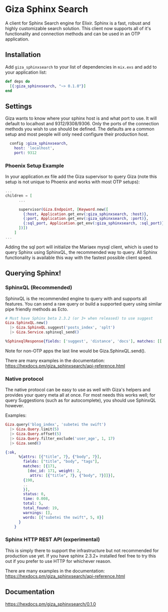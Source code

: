 Giza Sphinx Search
======
A client for Sphinx Search engine for Elixir.  Sphinx is a fast, robust and highly customizable search solution.  This client now supports all of it's functionality and connection methods and can be used in an OTP application.


## Installation

Add `giza_sphinxsearch` to your list of dependencies in `mix.exs` and add to your application list:

```elixir
def deps do
  [{:giza_sphinxsearch, "~> 0.1.0"}]
end
```

## Settings

Giza wants to know where your sphinx host is and what port to use.  It will default to localhost and 9312/9308/9306. Only the ports of the connection
methods you wish to use should be defined.  The defaults are a common setup and most people will only need configure their production host.

```elixir
  config :giza_sphinxsearch,
  	host: 'localhost',
  	port: 9312
```

### Phoenix Setup Example

In your application.ex file add the Giza supervisor to query Giza (note this setup is not unique to Phoenix and works with most OTP setups):

```elixir
...
children = [
      ...

      supervisor(Giza.Endpoint, [Keyword.new([
        {:host, Application.get_env(:giza_sphinxsearch, :host)},
        {:port, Application.get_env(:giza_sphinxsearch, :port)},
        {:sql_port, Application.get_env(:giza_sphinxsearch, :sql_port)}
      ])])
    ]
...
```
Adding the sql port will initialize the Mariaex mysql client, which is used to query Sphinx using SphinxQL, the recommended way to query. All Sphinx functionality is available this way with the fastest possible client speed.


## Querying Sphinx!

### SphinxQL (Recommended)

SphinxQL is the recommended engine to query with and supports all features. You can send a raw query or build a supported query using similar pipe friendly methods as Ecto.

```elixir
# Must have Sphinx beta 2.3.2 (or 3+ when released) to use suggest
Giza.SphinxQL.new() 
  |> Giza.SphinxQL.suggest('posts_index', 'splt')
  |> Giza.Service.sphinxql_send()

%SphinxqlResponse{fields: ['suggest', 'distance', 'docs'], matches: [['split', 1, 5]...]}
```
Note for non-OTP apps the last line would be Giza.SphinxQL.send().

There are many examples in the documentation: https://hexdocs.pm/giza_sphinxsearch/api-reference.html


### Native protocol

The native protocol can be easy to use as well with Giza's helpers and provides your query meta all at once.  For most needs this works well; for query Suggestions (such as for autocomplete), you should use SphinxQL however.

Examples:

```elixir
Giza.query('blog_index', 'subetei the swift')
  |> Giza.Query.limit(5)
  |> Giza.Query.offset(5)
  |> Giza.Query.filter_exclude('user_age', 1, 17)
  |> Giza.send()

{:ok,
      %{attrs: [{"title", 7}, {"body", 7}],
        fields: ["title", "body", "tags"],
        matches: [{171,
          [doc_id: 171, weight: 2,
           attrs: [{"title", 7}, {"body", 7}]]}],
        {190,
        ..
        }],
        status: 0, 
        time: 0.008, 
        total: 5, 
        total_found: 19, 
        warnings: [],
        words: [{"subetei the swift", 5, 8}]
      }
    }
```

### Sphinx HTTP REST API (experimental)

This is simply there to support the infrastructure but not recommended for production use yet.  If you have sphinx 2.3.2+ installed feel free to try this out if you prefer to use HTTP for whichever reason.

There are many examples in the documentation: https://hexdocs.pm/giza_sphinxsearch/api-reference.html

## Documentation

https://hexdocs.pm/giza_sphinxsearch/0.1.0